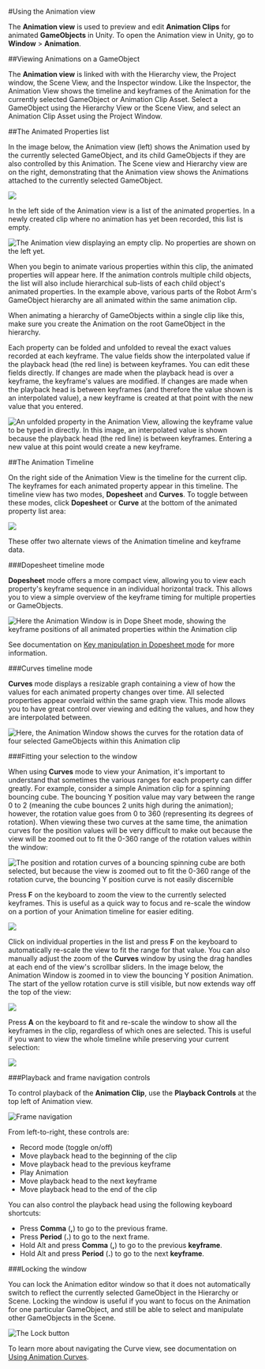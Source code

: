 #Using the Animation view

The __Animation view__ is used to preview and edit __Animation Clips__ for animated __GameObjects__ in Unity. To open the Animation view in Unity, go to __Window__ > __Animation__.


##Viewing Animations on a GameObject

The __Animation view__ is linked with with the Hierarchy view, the Project window, the Scene View, and the Inspector window. Like the Inspector, the Animation View shows the timeline and keyframes of the Animation for the currently selected GameObject or Animation Clip Asset. Select a GameObject using the Hierarchy View or the Scene View, and select an Animation Clip Asset using the Project Window.


##The Animated Properties list

In the image below, the Animation view (left) shows the Animation used by the currently selected GameObject, and its child GameObjects if they are also controlled by this Animation. The Scene view and Hierarchy view are on the right, demonstrating that the Animation view shows the Animations attached to the currently selected GameObject. 

![](../uploads/Main/AnimationEditorShowsSelected.png) 

In the left side of the Animation view is a list of the animated properties. In a newly created clip where no animation has yet been recorded, this list is empty.

![The Animation view displaying an empty clip. No properties are shown on the left yet.](../uploads/Main/AnimationWindowEmptyClip.png) 

When you begin to animate various properties within this clip, the animated properties will appear here. If the animation controls multiple child objects, the list will also include hierarchical sub-lists of each child object's animated properties. In the example above, various parts of the Robot Arm's GameObject hierarchy are all animated within the same animation clip.

When animating a hierarchy of GameObjects within a single clip like this, make sure you create the Animation on the root GameObject in the hierarchy.

Each property can be folded and unfolded to reveal the exact values recorded at each keyframe. The value fields show the interpolated value if the playback head (the red line) is between keyframes. You can edit these fields directly. If changes are made when the playback head is over a keyframe, the keyframe's values are modified. If changes are made when the playback head is between keyframes (and therefore the value shown is an interpolated value), a new keyframe is created at that point with the new value that you entered.

![An unfolded property in the Animation View, allowing the keyframe value to be typed in directly. In this image, an interpolated value is shown because the playback head (the red line) is between keyframes. Entering a new value at this point would create a new keyframe.](../uploads/Main/AnimationEditorUnfoldedProperty.png) 


##The Animation Timeline

On the right side of the Animation View is the timeline for the current clip. The keyframes for each animated property appear in this timeline. The timeline view has two modes, __Dopesheet__ and __Curves__. To toggle between these modes, click __Dopesheet__ or __Curve__ at the bottom of the animated property list area:

![](../uploads/Main/AnimationEditorDopeSheetCurvesButtons.png) 

These offer two alternate views of the Animation timeline and keyframe data.


###Dopesheet timeline mode

__Dopesheet__ mode offers a more compact view, allowing you to view each property's keyframe sequence in an individual horizontal track. This allows you to view a simple overview of the keyframe timing for multiple properties or GameObjects.

![Here the Animation Window is in Dope Sheet mode, showing the keyframe positions of all animated properties within the Animation clip](../uploads/Main/AnimationEditorDopeSheetView.png)

See documentation on [Key manipulation in Dopesheet mode](animeditor-AdvancedKeySelectionAndManipulation) for more information.


###Curves timeline mode

__Curves__ mode displays a resizable graph containing a view of how the values for each animated property changes over time. All selected properties appear overlaid within the same graph view. This mode allows you to have great control over viewing and editing the values, and how they are interpolated between.

![Here, the Animation Window shows the curves for the rotation data of four selected GameObjects within this Animation clip](../uploads/Main/AnimationEditorCurvesViewMultipleSelected.png)


###Fitting your selection to the window

When using __Curves__ mode to view your Animation, it's important to understand that sometimes the various ranges for each property can differ greatly. For example, consider a simple Animation clip for a spinning bouncing cube. The bouncing Y position value may vary between the range 0 to 2 (meaning the cube bounces 2 units high during the animation); however, the rotation value goes from 0 to 360 (representing its degrees of rotation). When viewing these two curves at the same time, the animation curves for the position values will be very difficult to make out because the view will be zoomed out to fit the 0-360 range of the rotation values within the window:

![The position and rotation curves of a bouncing spinning cube are both selected, but because the view is zoomed out to fit the 0-360 range of the rotation curve, the bouncing Y position curve is not easily discernible](../uploads/Main/AnimationEditorTwoCurvesBigRangeDifference.png)

Press __F__ on the keyboard to zoom the view to the currently selected keyframes. This is useful as a quick way to focus and re-scale the window on a portion of your Animation timeline for easier editing.

![](../uploads/Main/AnimationEditorSelectedKeyframesFitView.png)

Click on individual properties in the list and press __F__ on the keyboard to automatically re-scale the view to fit the range for that value. You can also manually adjust the zoom of the __Curves__ window by using the drag handles at each end of the view's scrollbar sliders. In the image below, the Animation Window is zoomed in to view the bouncing Y position Animation. The start of the yellow rotation curve is still visible, but now extends way off the top of the view:

![](../uploads/Main/AnimationEditorTwoCurvesZoomedIn.png)

Press __A__ on the keyboard to fit and re-scale the window to show all the keyframes in the clip, regardless of which ones are selected. This is useful if you want to view the whole timeline while preserving your current selection:

![](../uploads/Main/AnimationEditorSelectedKeyframesAllView.png)


###Playback and frame navigation controls

To control playback of the __Animation Clip__, use the __Playback Controls__ at the top left of Animation view.

![Frame navigation](../uploads/Main/AnimationEditorFrameNavigation.png) 

From left-to-right, these controls are:

* Record mode (toggle on/off)
* Move playback head to the beginning of the clip
* Move playback head to the previous keyframe
* Play Animation
* Move playback head to the next keyframe
* Move playback head to the end of the clip

You can also control the playback head using the following keyboard shortcuts:

* Press __Comma__ (__,__) to go to the previous frame.
* Press __Period__ (__.__) to go to the next frame.
* Hold Alt and press __Comma__ (__,__) to go to the previous __keyframe__.
* Hold Alt and press __Period__ (__.__) to go to the next __keyframe__.


###Locking the window

You can lock the Animation editor window so that it does not automatically switch to reflect the currently selected GameObject in the Hierarchy or Scene. Locking the window is useful if you want to focus on the Animation for one particular GameObject, and still be able to select and manipulate other GameObjects in the Scene.

![The Lock button](../uploads/Main/AnimationEditorWindowLockIcon.png) 

To learn more about navigating the Curve view, see documentation on [Using Animation Curves](animeditor-AnimationCurves).
